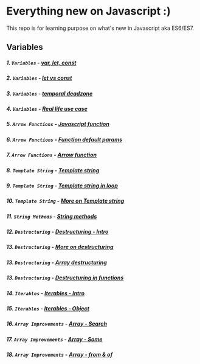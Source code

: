 # Everything new on Javascript :)

This repo is for learning purpose on what's new in Javascript aka ES6/ES7.

## Variables
##### 1. ```Variables``` - [var, let, const](https://github.com/smronju/es6/blob/master/1%20-%20Variables/var-let-const.html)
##### 2. ```Variables``` - [let vs const](https://github.com/smronju/es6/blob/master/1%20-%20Variables/let-and-const.html)
##### 3. ```Variables``` - [temporal deadzone](https://github.com/smronju/es6/blob/master/1%20-%20Variables/temporal-dead-zone.html)
##### 4. ```Variables``` - [Real life use case](https://github.com/smronju/es6/blob/master/1%20-%20Variables/let-and-const-real-life-example.html)
##### 5. ```Arrow Functions``` - [Javascript function](https://github.com/smronju/es6/blob/master/2%20-%20Arrow%20functions/function.html)
##### 6. ```Arrow Functions``` - [Function default params](https://github.com/smronju/es6/blob/master/2%20-%20Arrow%20functions/default-params.html)
##### 7. ```Arrow Functions``` - [Arrow function](https://github.com/smronju/es6/blob/master/2%20-%20Arrow%20functions/arrow-functions.html)
##### 8. ```Template String``` - [Template string](https://github.com/smronju/es6/blob/master/3%20-%20Template%20String/template-string.html)
##### 9. ```Template String``` - [Template string in loop](https://github.com/smronju/es6/blob/master/3%20-%20Template%20String/template-string-in-loop.html)
##### 10. ```Template String``` - [More on Template string](https://github.com/smronju/es6/blob/master/3%20-%20Template%20String/template-string-more.html)
##### 11. ```String Methods``` - [String methods](https://github.com/smronju/es6/blob/master/4%20-%20String%20Methods/string-methods.html)
##### 12. ```Destructuring``` - [Destructuring - Intro](https://github.com/smronju/es6/blob/master/5%20-%20Destructuring/intro.html)
##### 13. ```Destructuring``` - [More on destructuring](https://github.com/smronju/es6/blob/master/5%20-%20Destructuring/destructuring.html)
##### 13. ```Destructuring``` - [Array destructuring](https://github.com/smronju/es6/blob/master/5%20-%20Destructuring/destructuring-arrays.html)
##### 13. ```Destructuring``` - [Destructuring in functions](https://github.com/smronju/es6/blob/master/5%20-%20Destructuring/destructuring-functions.html)
##### 14. ```Iterables``` - [Iterables - Intro](https://github.com/smronju/es6/blob/master/6%20-%20Iterables/iterables.html)
##### 15. ```Iterables``` - [Iterables - Object](https://github.com/smronju/es6/blob/master/6%20-%20Iterables/looping-objects.html)
##### 16. ```Array Improvements``` - [Array - Search](https://github.com/smronju/es6/blob/master/7%20-%20Array%20Improvements/array-search.html)
##### 17. ```Array Improvements``` - [Array - Some](https://github.com/smronju/es6/blob/master/7%20-%20Array%20Improvements/array-some.html)
##### 18. ```Array Improvements``` - [Array - from & of](https://github.com/smronju/es6/blob/master/7%20-%20Array%20Improvements/array-from-and-of.html)
